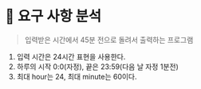 # 🐧 요구 사항 분석

> 입력받은 시간에서 45분 전으로 돌려서 출력하는 프로그램

1. 입력 시간은 24시간 표현을 사용한다.
2. 하루의 시작 0:0(자정), 끝은 23:59(다음 날 자정 1분전)
3. 최대 hour는 24, 최대 minute는 60이다.
